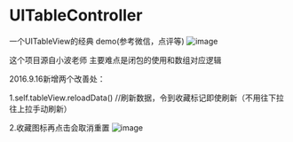 # UITableController
一个UITableView的经典 demo(参考微信，点评等)
 ![image](https://github.com/jerryq1/UITableController/raw/master/UITableController/UITableView.gif)
 
 这个项目源自小波老师
 主要难点是闭包的使用和数组对应逻辑

 2016.9.16新增两个改善处：
 
 1.self.tableView.reloadData()  //刷新数据，令到收藏标记即使刷新（不用往下拉往上拉手动刷新）
 
 
 2.收藏图标再点击会取消重置
 ![image](https://github.com/jerryq1/UITableController/raw/master/UITableController/UITableView1.gif)
 
